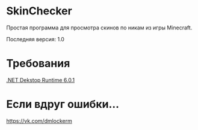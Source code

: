 # SkinChecker
Простая программа для просмотра скинов по никам из игры Minecraft.

Последняя версия: 1.0
# Требования
[.NET Dekstop Runtime 6.0.1](https://dotnet.microsoft.com/en-us/download/dotnet/6.0/runtime)
# Если вдруг ошибки...
https://vk.com/dmlockerm
